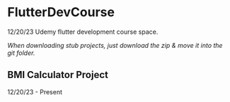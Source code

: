 # FlutterDevCourse
12/20/23
Udemy flutter development course space. 

_When downloading stub projects, just download the zip & move it into the git folder._
## BMI Calculator Project 
12/20/23 - Present
